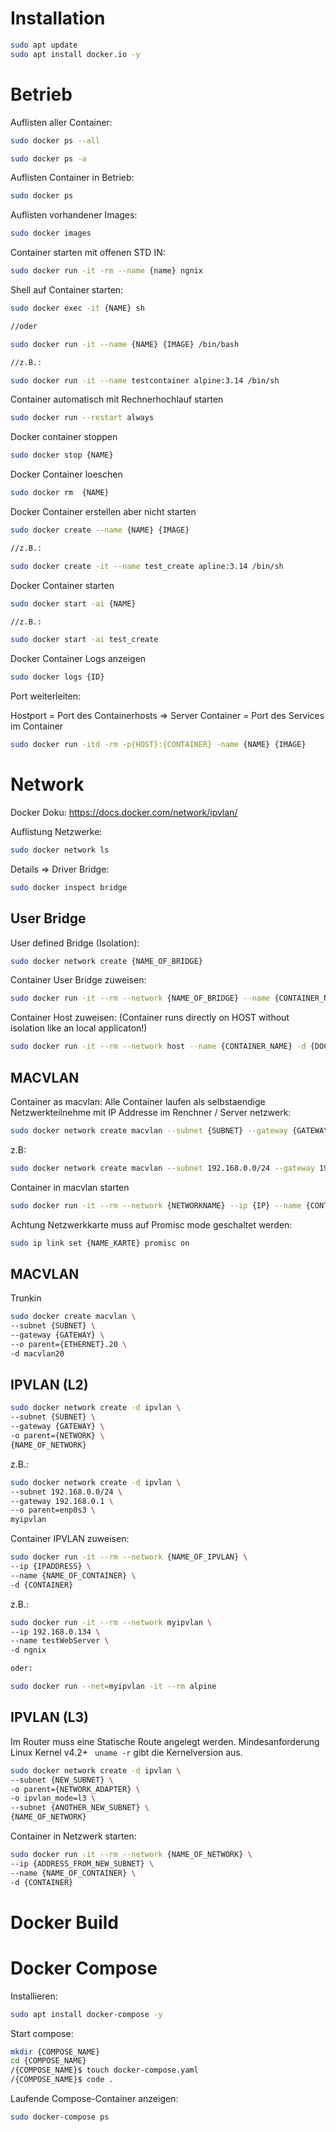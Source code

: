 
# Installation

```bash
sudo apt update
sudo apt install docker.io -y
```

# Betrieb

Auflisten aller Container:
```bash
sudo docker ps --all

sudo docker ps -a
```

Auflisten Container in Betrieb:
```bash
sudo docker ps
```

Auflisten vorhandener Images:
```bash
sudo docker images
```

Container starten mit offenen STD IN:
```bash
sudo docker run -it -rm --name {name} ngnix
```

Shell auf Container starten:
```bash
sudo docker exec -it {NAME} sh

//oder

sudo docker run -it --name {NAME} {IMAGE} /bin/bash

//z.B.:

sudo docker run -it --name testcontainer alpine:3.14 /bin/sh
```

Container automatisch mit Rechnerhochlauf starten
```bash
sudo docker run --restart always
```

Docker container stoppen
```bash
sudo docker stop {NAME}
```

Docker Container loeschen
```bash
sudo docker rm  {NAME}
```

Docker Container erstellen aber nicht starten
```bash
sudo docker create --name {NAME} {IMAGE}

//z.B.:

sudo docker create -it --name test_create apline:3.14 /bin/sh
```

Docker Container starten
```bash
sudo docker start -ai {NAME}

//z.B.:

sudo docker start -ai test_create
```

Docker Container Logs anzeigen
```bash
sudo docker logs {ID}
```

Port weiterleiten:

Hostport = Port des Containerhosts => Server
Container = Port des Services im Container
```bash
sudo docker run -itd -rm -p{HOST}:{CONTAINER} -name {NAME} {IMAGE}
```


# Network

Docker Doku:
https://docs.docker.com/network/ipvlan/


Auflistung Netzwerke:
```bash
sudo docker network ls
```

Details => Driver Bridge:
```bash
sudo docker inspect bridge
```

## User Bridge

User defined Bridge (Isolation):
```bash
sudo docker network create {NAME_OF_BRIDGE}
```

Container User Bridge zuweisen:
```bash
sudo docker run -it --rm --network {NAME_OF_BRIDGE} --name {CONTAINER_NAME} -d {DOCKER_CONTAINER}
```

Container Host zuweisen:
(Container runs directly on HOST without isolation like an local applicaton!)
```bash
sudo docker run -it --rm --network host --name {CONTAINER_NAME} -d {DOCKER_CONATINER}
```

## MACVLAN

Container as macvlan:
Alle Container laufen als selbstaendige Netzwerkteilnehme mit IP Addresse im Renchner / Server netzwerk:
```bash
sudo docker network create macvlan --subnet {SUBNET} --gateway {GATEWAY} -o parent={ETHERNET} -d {NETWORKNAME}
```
z.B:
```bash
sudo docker network create macvlan --subnet 192.168.0.0/24 --gateway 192.168.0.1 -o parent=en0s3 -d test_vlan
```

Container in macvlan starten
```bash
sudo docker run -it --rm --network {NETWORKNAME} --ip {IP} --name {CONTAINER_NAME} -d {CONTAINER}
```

Achtung Netzwerkkarte muss auf Promisc mode geschaltet werden:
```bash
sudo ip link set {NAME_KARTE} promisc on
```

## MACVLAN 
Trunkin 

```bash
sudo docker create macvlan \
--subnet {SUBNET} \
--gateway {GATEWAY} \
--o parent={ETHERNET}.20 \
-d macvlan20
```

## IPVLAN (L2)

```bash
sudo docker network create -d ipvlan \
--subnet {SUBNET} \
--gateway {GATEWAY} \
-o parent={NETWORK} \
{NAME_OF_NETWORK}
```

z.B.:
```bash
sudo docker network create -d ipvlan \
--subnet 192.168.0.0/24 \
--gateway 192.168.0.1 \
--o parent=enp0s3 \
myipvlan
```

Container IPVLAN zuweisen:
```bash
sudo docker run -it --rm --network {NAME_OF_IPVLAN} \
--ip {IPADDRESS} \
--name {NAME_OF_CONTAINER} \
-d {CONTAINER}
```

z.B.:
```bash
sudo docker run -it --rm --network myipvlan \
--ip 192.168.0.134 \
--name testWebServer \
-d ngnix

oder:

sudo docker run --net=myipvlan -it --rm alpine
```

## IPVLAN (L3)
Im Router muss eine Statische Route angelegt werden.
Mindesanforderung Linux Kernel v4.2+
``` uname -r``` gibt die Kernelversion aus.



```bash
sudo docker network create -d ipvlan \
--subnet {NEW_SUBNET} \
-o parent={NETWORK_ADAPTER} \
-o ipvlan_mode=l3 \
--subnet {ANOTHER_NEW_SUBNET} \
{NAME_OF_NETWORK}
```

Container in Netzwerk starten:
```bash
sudo docker run -it --rm --network {NAME_OF_NETWORK} \
--ip {ADDRESS_FROM_NEW_SUBNET} \
--name {NAME_OF_CONTAINER} \
-d {CONTAINER}
```

# Docker Build



# Docker Compose

Installieren:
```bash
sudo apt install docker-compose -y
```

Start compose:
```bash
mkdir {COMPOSE_NAME}
cd {COMPOSE_NAME}
/{COMPOSE_NAME}$ touch docker-compose.yaml
/{COMPOSE_NAME}$ code .
```

Laufende Compose-Container anzeigen:
```bash
sudo docker-compose ps
```


